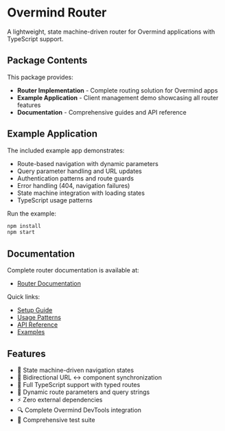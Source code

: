 # Overmind Router

A lightweight, state machine-driven router for Overmind applications with TypeScript support.

## Package Contents

This package provides:

- **Router Implementation** - Complete routing solution for Overmind apps
- **Example Application** - Client management demo showcasing all router features
- **Documentation** - Comprehensive guides and API reference

## Example Application

The included example app demonstrates:

- Route-based navigation with dynamic parameters
- Query parameter handling and URL updates
- Authentication patterns and route guards
- Error handling (404, navigation failures)
- State machine integration with loading states
- TypeScript usage patterns

Run the example:

```bash
npm install
npm start
```

## Documentation

Complete router documentation is available at:

- [Router Documentation](./src/overmind/router/README.md)

Quick links:

- [Setup Guide](./src/overmind/router/docs/setup.md)
- [Usage Patterns](./src/overmind/router/docs/usage.md)
- [API Reference](./src/overmind/router/docs/api.md)
- [Examples](./src/overmind/router/docs/examples.md)

## Features

- 🚀 State machine-driven navigation states
- 🔄 Bidirectional URL ↔ component synchronization
- 📝 Full TypeScript support with typed routes
- 🎯 Dynamic route parameters and query strings
- ⚡ Zero external dependencies
- 🔍 Complete Overmind DevTools integration
- 🧪 Comprehensive test suite

